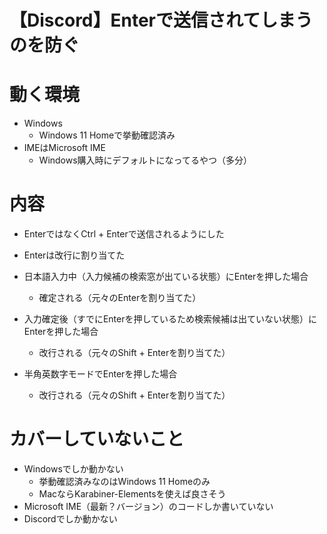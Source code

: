 # 【Discord】Enterで送信されてしまうのを防ぐ

# 動く環境
- Windows
  - Windows 11 Homeで挙動確認済み
- IMEはMicrosoft IME
  - Windows購入時にデフォルトになってるやつ（多分）

# 内容
- EnterではなくCtrl + Enterで送信されるようにした
- Enterは改行に割り当てた

- 日本語入力中（入力候補の検索窓が出ている状態）にEnterを押した場合
  - 確定される（元々のEnterを割り当てた）
- 入力確定後（すでにEnterを押しているため検索候補は出ていない状態）にEnterを押した場合
  - 改行される（元々のShift + Enterを割り当てた）
- 半角英数字モードでEnterを押した場合
  - 改行される（元々のShift + Enterを割り当てた）

# カバーしていないこと
- Windowsでしか動かない
  - 挙動確認済みなのはWindows 11 Homeのみ
  - MacならKarabiner-Elementsを使えば良さそう
- Microsoft IME（最新？バージョン）のコードしか書いていない
- Discordでしか動かない
